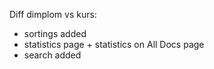 Diff dimplom vs kurs:
 - sortings added
 - statistics page + statistics on All Docs page
 - search added
